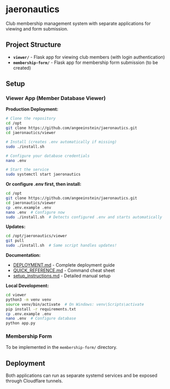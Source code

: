 # jaeronautics

Club membership management system with separate applications for viewing and form submission.

## Project Structure

- **`viewer/`** - Flask app for viewing club members (with login authentication)
- **`membership-form/`** - Flask app for membership form submission (to be created)

## Setup

### Viewer App (Member Database Viewer)

**Production Deployment:**
```bash
# Clone the repository
cd /opt
git clone https://github.com/angeeinstein/jaeronautics.git
cd jaeronautics/viewer

# Install (creates .env automatically if missing)
sudo ./install.sh

# Configure your database credentials
nano .env

# Start the service
sudo systemctl start jaeronautics
```

**Or configure .env first, then install:**
```bash
cd /opt
git clone https://github.com/angeeinstein/jaeronautics.git
cd jaeronautics/viewer
cp .env.example .env
nano .env  # Configure now
sudo ./install.sh  # Detects configured .env and starts automatically
```

**Updates:**
```bash
cd /opt/jaeronautics/viewer
git pull
sudo ./install.sh  # Same script handles updates!
```

**Documentation:**
- [DEPLOYMENT.md](viewer/DEPLOYMENT.md) - Complete deployment guide
- [QUICK_REFERENCE.md](viewer/QUICK_REFERENCE.md) - Command cheat sheet
- [setup_instructions.md](viewer/setup_instructions.md) - Detailed manual setup

**Local Development:**
```bash
cd viewer
python3 -m venv venv
source venv/bin/activate  # On Windows: venv\Scripts\activate
pip install -r requirements.txt
cp .env.example .env
nano .env  # Configure database
python app.py
```

### Membership Form
To be implemented in the `membership-form/` directory.

## Deployment

Both applications can run as separate systemd services and be exposed through Cloudflare tunnels.

